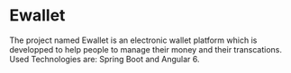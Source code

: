 # Ewallet
The project named Ewallet is an electronic wallet platform which is developped to help people to manage their money and their transcations.
Used Technologies are: Spring Boot and Angular 6.
